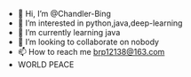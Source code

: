 - 👋 Hi, I’m @Chandler-Bing
- 👀 I’m interested in python,java,deep-learning
- 🌱 I’m currently learning java
- 💞️ I’m looking to collaborate on nobody
- 📫 How to reach me brp12138@163.com
- WORLD PEACE

<!---
Chandler-Bing/Chandler-Bing is a ✨ special ✨ repository because its `README.md` (this file) appears on your GitHub profile.
You can click the Preview link to take a look at your changes.
--->
